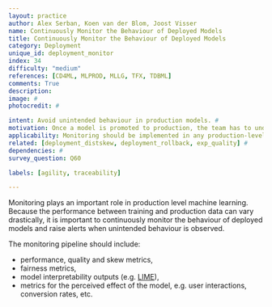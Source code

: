 ```yaml
---
layout: practice
author: Alex Serban, Koen van der Blom, Joost Visser
name: Continuously Monitor the Behaviour of Deployed Models
title: Continuously Monitor the Behaviour of Deployed Models
category: Deployment
unique_id: deployment_monitor
index: 34
difficulty: "medium"
references: [CD4ML, MLPROD, MLLG, TFX, TDBML]
comments: True
description:
image: #
photocredit: #

intent: Avoid unintended behaviour in production models. #
motivation: Once a model is promoted to production, the team has to understand how it performs. #
applicability: Monitoring should be implemented in any production-level ML application.
related: [deployment_distskew, deployment_rollback, exp_quality] #
dependencies: #
survey_question: Q60

labels: [agility, traceability]

---
```


Monitoring plays an important role in production level machine learning.
Because the performance between training and production data can vary drastically, it is important to continuously monitor the behaviour of deployed models and raise alerts when unintended behaviour is observed.

The monitoring pipeline should include:
- performance, quality and skew metrics,
- fairness metrics,
- model interpretability outputs (e.g. <a href="https://arxiv.org/pdf/1602.04938v1.pdf">LIME</a>),
- metrics for the perceived effect of the model, e.g. user interactions, conversion rates, etc.
